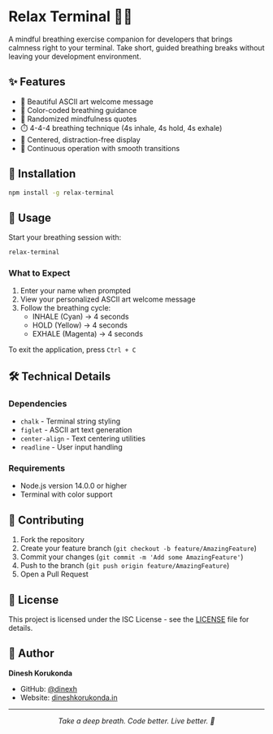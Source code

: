 # Relax Terminal 🧘‍♂️

A mindful breathing exercise companion for developers that brings calmness right to your terminal. Take short, guided breathing breaks without leaving your development environment.

## ✨ Features

- 🎨 Beautiful ASCII art welcome message
- 🌈 Color-coded breathing guidance
- 💭 Randomized mindfulness quotes
- ⏱️ 4-4-4 breathing technique (4s inhale, 4s hold, 4s exhale)
- 📍 Centered, distraction-free display
- 🔄 Continuous operation with smooth transitions

## 🚀 Installation

```bash
npm install -g relax-terminal
```

## 📖 Usage

Start your breathing session with:

```bash
relax-terminal

```


### What to Expect

1. Enter your name when prompted
2. View your personalized ASCII art welcome message
3. Follow the breathing cycle:
   - INHALE (Cyan) → 4 seconds
   - HOLD (Yellow) → 4 seconds
   - EXHALE (Magenta) → 4 seconds

To exit the application, press `Ctrl + C`

## 🛠️ Technical Details

### Dependencies

- `chalk` - Terminal string styling
- `figlet` - ASCII art text generation
- `center-align` - Text centering utilities
- `readline` - User input handling

### Requirements

- Node.js version 14.0.0 or higher
- Terminal with color support

## 🤝 Contributing

1. Fork the repository
2. Create your feature branch (`git checkout -b feature/AmazingFeature`)
3. Commit your changes (`git commit -m 'Add some AmazingFeature'`)
4. Push to the branch (`git push origin feature/AmazingFeature`)
5. Open a Pull Request

## 📄 License

This project is licensed under the ISC License - see the [LICENSE](LICENSE) file for details.

## 👤 Author

**Dinesh Korukonda**

- GitHub: [@dinexh](https://github.com/dinexh)
- Website: [dineshkorukonda.in](https://dineshkorukonda.in)

---

<p align="center">
  <i>Take a deep breath. Code better. Live better. 🌟</i>
</p>
